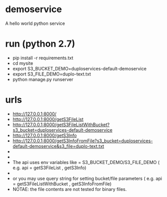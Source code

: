 # demoservice
A hello world python service

# run (python 2.7)
* pip install -r requirements.txt
* cd mysite
* export S3_BUCKET_DEMO=duploservices-default-demoservice
* export S3_FILE_DEMO=duplo-text.txt
* python manage.py runserver

# urls
* http://127.0.0.1:8000/
* http://127.0.0.1:8000/getS3FileList
* http://127.0.0.1:8000/getS3FileListWithBucket?s3_bucket=duploservices-default-demoservice
* http://127.0.0.1:8000/getS3Info
* http://127.0.0.1:8000/getS3InfoFromFile?s3_bucket=duploservices-default-demoservice&s3_file=duplo-text.txt
*
*
* The api uses env variables like = S3_BUCKET_DEMO/S3_FILE_DEMO  ( e.g. api = getS3FileList , getS3Info)
*
* or you may use query string for setting bucket/file parameters ( e.g. api = getS3FileListWithBucket , getS3InfoFromFile)
* NOTAE: the file contents are not tested for binary files.

